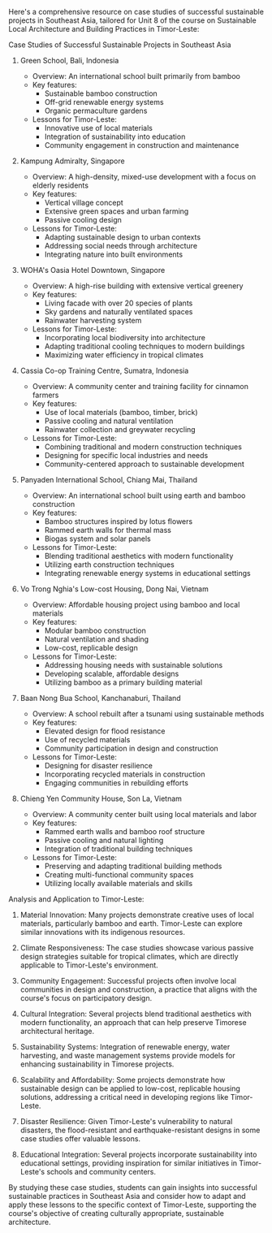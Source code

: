Here's a comprehensive resource on case studies of successful sustainable projects in Southeast Asia, tailored for Unit 8 of the course on Sustainable Local Architecture and Building Practices in Timor-Leste:

Case Studies of Successful Sustainable Projects in Southeast Asia

1. Green School, Bali, Indonesia
   - Overview: An international school built primarily from bamboo
   - Key features:
     * Sustainable bamboo construction
     * Off-grid renewable energy systems
     * Organic permaculture gardens
   - Lessons for Timor-Leste:
     * Innovative use of local materials
     * Integration of sustainability into education
     * Community engagement in construction and maintenance

2. Kampung Admiralty, Singapore
   - Overview: A high-density, mixed-use development with a focus on elderly residents
   - Key features:
     * Vertical village concept
     * Extensive green spaces and urban farming
     * Passive cooling design
   - Lessons for Timor-Leste:
     * Adapting sustainable design to urban contexts
     * Addressing social needs through architecture
     * Integrating nature into built environments

3. WOHA's Oasia Hotel Downtown, Singapore
   - Overview: A high-rise building with extensive vertical greenery
   - Key features:
     * Living facade with over 20 species of plants
     * Sky gardens and naturally ventilated spaces
     * Rainwater harvesting system
   - Lessons for Timor-Leste:
     * Incorporating local biodiversity into architecture
     * Adapting traditional cooling techniques to modern buildings
     * Maximizing water efficiency in tropical climates

4. Cassia Co-op Training Centre, Sumatra, Indonesia
   - Overview: A community center and training facility for cinnamon farmers
   - Key features:
     * Use of local materials (bamboo, timber, brick)
     * Passive cooling and natural ventilation
     * Rainwater collection and greywater recycling
   - Lessons for Timor-Leste:
     * Combining traditional and modern construction techniques
     * Designing for specific local industries and needs
     * Community-centered approach to sustainable development

5. Panyaden International School, Chiang Mai, Thailand
   - Overview: An international school built using earth and bamboo construction
   - Key features:
     * Bamboo structures inspired by lotus flowers
     * Rammed earth walls for thermal mass
     * Biogas system and solar panels
   - Lessons for Timor-Leste:
     * Blending traditional aesthetics with modern functionality
     * Utilizing earth construction techniques
     * Integrating renewable energy systems in educational settings

6. Vo Trong Nghia's Low-cost Housing, Dong Nai, Vietnam
   - Overview: Affordable housing project using bamboo and local materials
   - Key features:
     * Modular bamboo construction
     * Natural ventilation and shading
     * Low-cost, replicable design
   - Lessons for Timor-Leste:
     * Addressing housing needs with sustainable solutions
     * Developing scalable, affordable designs
     * Utilizing bamboo as a primary building material

7. Baan Nong Bua School, Kanchanaburi, Thailand
   - Overview: A school rebuilt after a tsunami using sustainable methods
   - Key features:
     * Elevated design for flood resistance
     * Use of recycled materials
     * Community participation in design and construction
   - Lessons for Timor-Leste:
     * Designing for disaster resilience
     * Incorporating recycled materials in construction
     * Engaging communities in rebuilding efforts

8. Chieng Yen Community House, Son La, Vietnam
   - Overview: A community center built using local materials and labor
   - Key features:
     * Rammed earth walls and bamboo roof structure
     * Passive cooling and natural lighting
     * Integration of traditional building techniques
   - Lessons for Timor-Leste:
     * Preserving and adapting traditional building methods
     * Creating multi-functional community spaces
     * Utilizing locally available materials and skills

Analysis and Application to Timor-Leste:

1. Material Innovation: Many projects demonstrate creative uses of local materials, particularly bamboo and earth. Timor-Leste can explore similar innovations with its indigenous resources.

2. Climate Responsiveness: The case studies showcase various passive design strategies suitable for tropical climates, which are directly applicable to Timor-Leste's environment.

3. Community Engagement: Successful projects often involve local communities in design and construction, a practice that aligns with the course's focus on participatory design.

4. Cultural Integration: Several projects blend traditional aesthetics with modern functionality, an approach that can help preserve Timorese architectural heritage.

5. Sustainability Systems: Integration of renewable energy, water harvesting, and waste management systems provide models for enhancing sustainability in Timorese projects.

6. Scalability and Affordability: Some projects demonstrate how sustainable design can be applied to low-cost, replicable housing solutions, addressing a critical need in developing regions like Timor-Leste.

7. Disaster Resilience: Given Timor-Leste's vulnerability to natural disasters, the flood-resistant and earthquake-resistant designs in some case studies offer valuable lessons.

8. Educational Integration: Several projects incorporate sustainability into educational settings, providing inspiration for similar initiatives in Timor-Leste's schools and community centers.

By studying these case studies, students can gain insights into successful sustainable practices in Southeast Asia and consider how to adapt and apply these lessons to the specific context of Timor-Leste, supporting the course's objective of creating culturally appropriate, sustainable architecture.